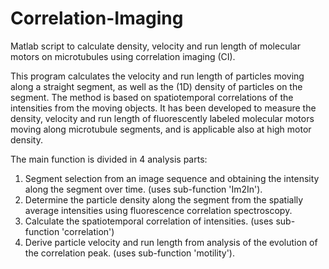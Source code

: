 # Correlation-Imaging
Matlab script to calculate density, velocity and run length of molecular motors on microtubules using correlation imaging (CI).

This program calculates the velocity and run length of particles moving along a straight segment, as well as the (1D) density of particles on the segment. The method is based on spatiotemporal correlations of the intensities from the moving objects. It has been developed to measure the density, velocity and run length of fluorescently labeled molecular motors moving along microtubule segments, and is applicable also at high motor density. 

The main function is divided in 4 analysis parts:
1) Segment selection from an image sequence and obtaining the intensity
   along the segment over time. (uses sub-function 'Im2In').
2) Determine the particle density along the segment from the spatially
   average intensities using fluorescence correlation spectroscopy.
3) Calculate the spatiotemporal correlation of intensities. (uses
   sub-function 'correlation')
4) Derive particle velocity and run length from analysis of the
   evolution of the correlation peak. (uses sub-function 'motility').
